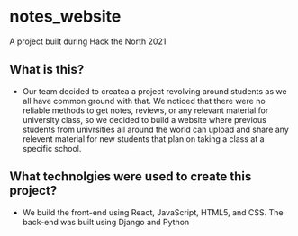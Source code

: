 # notes_website

A project built during Hack the North 2021

## What is this? 
- Our team decided to createa a project revolving around students as we all have common ground with that. We noticed that there were no reliable
methods to get notes, reviews, or any relevant material for university class, so we decided to build a website where previous students from univrsities 
all around the world can upload and share any relevent material for new students that plan on taking a class at a specific school.

## What technolgies were used to create this project?
- We build the front-end using React, JavaScript, HTML5, and CSS. The back-end was built using Django and Python
